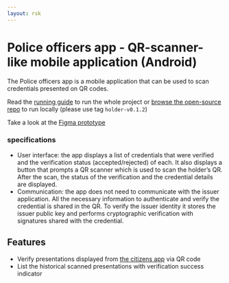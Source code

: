 ```yaml
---
layout: rsk
---
```


# Police officers app - QR-scanner-like mobile application (Android)

The Police officers app is a mobile application that can be used to scan credentials presented on QR codes.

Read the [running guide](../run) to run the whole project or [browse the open-source repo](https://github.com/rsksmart/rif-identity-ui/tree/holder-v0.1.2/apps/W3CVerifier) to run locally (please use tag `holder-v0.1.2`)

Take a look at the [Figma prototype](https://www.figma.com/proto/KFwPTkCesIMlnutNDqJQLD/Gibraltar-Identity?node-id=274%3A2&scaling=min-zoom)

### specifications

- User interface: the app displays a list of credentials that were verified and the verification status (accepted/rejected) of each. It also displays a button that prompts a QR scanner which is used to scan the holder’s QR. After the scan, the status of the verification and the credential details are displayed.
- Communication: the app does not need to communicate with the issuer application. All the necessary information to authenticate and verify the credential is shared in the QR. To verify the issuer identity it stores the issuer public key and performs cryptographic verification with signatures shared with the credential.

## Features

- Verify presentations displayed from [the citizens app](../holder-app) via QR code
- List the historical scanned presentations with verification success indicator
